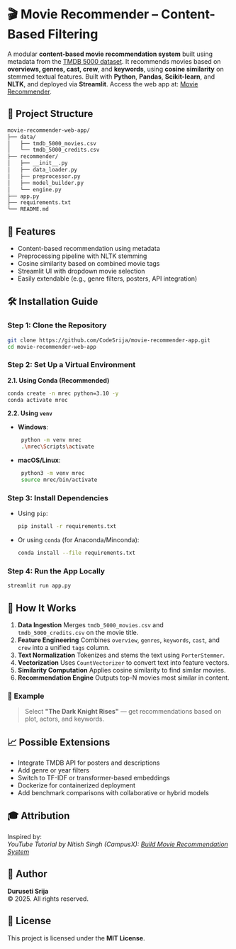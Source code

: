# 🎬 Movie Recommender – Content-Based Filtering

A modular **content-based movie recommendation system** built using metadata from the [TMDB 5000 dataset](https://www.kaggle.com/datasets/tmdb/tmdb-movie-metadata). It recommends movies based on **overviews, genres, cast, crew**, and **keywords**, using **cosine similarity** on stemmed textual features. Built with **Python**, **Pandas**, **Scikit-learn**, and **NLTK**, and deployed via **Streamlit**. Access the web app at: [Movie Recommender](https://ml-movie-recommender-app.streamlit.app/).


## 📂 Project Structure

```bash
movie-recommender-web-app/
├── data/
│   ├── tmdb_5000_movies.csv
│   └── tmdb_5000_credits.csv
├── recommender/
│   ├── __init__.py
│   ├── data_loader.py
│   ├── preprocessor.py
│   ├── model_builder.py
│   └── engine.py
├── app.py
├── requirements.txt
└── README.md
```

## 🚀 Features

* Content-based recommendation using metadata
* Preprocessing pipeline with NLTK stemming
* Cosine similarity based on combined movie tags
* Streamlit UI with dropdown movie selection
* Easily extendable (e.g., genre filters, posters, API integration)

## 🛠 Installation Guide

### Step 1: Clone the Repository

```bash
git clone https://github.com/CodeSrija/movie-recommender-app.git
cd movie-recommender-web-app
```

### Step 2: Set Up a Virtual Environment

**2.1. Using Conda (Recommended)**

```bash
conda create -n mrec python=3.10 -y
conda activate mrec
```

**2.2. Using `venv`**

* **Windows**:

  ```bash
   python -m venv mrec
   .\mrec\Scripts\activate
  ```

* **macOS/Linux**:

  ```bash
   python3 -m venv mrec
   source mrec/bin/activate
  ```

### Step 3: Install Dependencies

* Using `pip`:

  ```bash
  pip install -r requirements.txt
  ```

* Or using `conda` (for Anaconda/Minconda):

  ```bash
  conda install --file requirements.txt
  ```

### Step 4: Run the App Locally

```bash
streamlit run app.py
```

## 🧠 How It Works

1. **Data Ingestion**
   Merges `tmdb_5000_movies.csv` and `tmdb_5000_credits.csv` on the movie title.
2. **Feature Engineering**
   Combines `overview`, `genres`, `keywords`, `cast`, and `crew` into a unified `tags` column.
3. **Text Normalization**
   Tokenizes and stems the text using `PorterStemmer`.
4. **Vectorization**
   Uses `CountVectorizer` to convert text into feature vectors.
5. **Similarity Computation**
   Applies cosine similarity to find similar movies.
6. **Recommendation Engine**
   Outputs top-N movies most similar in content.

### 📌 Example

> Select **"The Dark Knight Rises"** — get recommendations based on plot, actors, and keywords.

## 📈 Possible Extensions

* Integrate TMDB API for posters and descriptions
* Add genre or year filters
* Switch to TF-IDF or transformer-based embeddings
* Dockerize for containerized deployment
* Add benchmark comparisons with collaborative or hybrid models

## 🎓 Attribution

Inspired by:  
*YouTube Tutorial by Nitish Singh (CampusX): [Build Movie Recommendation System](https://youtu.be/1xtrIEwY_zY)*

## 👤 Author

**Duruseti Srija**  
© 2025. All rights reserved.

## 📜 License

This project is licensed under the **MIT License**.
